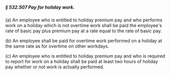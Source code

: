 ##### § 532.507 Pay for holiday work. #####

(a) An employee who is entitled to holiday premium pay and who performs work on a holiday which is not overtime work shall be paid the employee's rate of basic pay plus premium pay at a rate equal to the rate of basic pay.

(b) An employee shall be paid for overtime work performed on a holiday at the same rate as for overtime on other workdays.

(c) An employee who is entitled to holiday premium pay and who is required to report for work on a holiday shall be paid at least two hours of holiday pay whether or not work is actually performed.